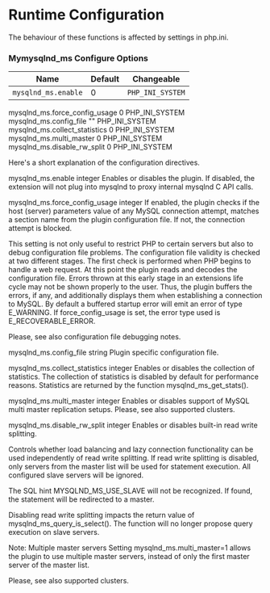 # Runtime Configuration
The behaviour of these functions is affected by settings in php.ini.

### Mymysqlnd_ms Configure Options

Name | Default | Changeable
--- | --- | --- |
`mysqlnd_ms.enable` | 0 | `PHP_INI_SYSTEM`
	
mysqlnd_ms.force_config_usage	0	PHP_INI_SYSTEM	
mysqlnd_ms.config_file	""	PHP_INI_SYSTEM	
mysqlnd_ms.collect_statistics	0	PHP_INI_SYSTEM	
mysqlnd_ms.multi_master	0	PHP_INI_SYSTEM	
mysqlnd_ms.disable_rw_split	0	PHP_INI_SYSTEM	

Here's a short explanation of the configuration directives.

mysqlnd_ms.enable integer
Enables or disables the plugin. If disabled, the extension will not plug into mysqlnd to proxy internal mysqlnd C API calls.

mysqlnd_ms.force_config_usage integer
If enabled, the plugin checks if the host (server) parameters value of any MySQL connection attempt, matches a section name from the plugin configuration file. If not, the connection attempt is blocked.

This setting is not only useful to restrict PHP to certain servers but also to debug configuration file problems. The configuration file validity is checked at two different stages. The first check is performed when PHP begins to handle a web request. At this point the plugin reads and decodes the configuration file. Errors thrown at this early stage in an extensions life cycle may not be shown properly to the user. Thus, the plugin buffers the errors, if any, and additionally displays them when establishing a connection to MySQL. By default a buffered startup error will emit an error of type E_WARNING. If force_config_usage is set, the error type used is E_RECOVERABLE_ERROR.

Please, see also configuration file debugging notes.

mysqlnd_ms.config_file string
Plugin specific configuration file.

mysqlnd_ms.collect_statistics integer
Enables or disables the collection of statistics. The collection of statistics is disabled by default for performance reasons. Statistics are returned by the function mysqlnd_ms_get_stats().

mysqlnd_ms.multi_master integer
Enables or disables support of MySQL multi master replication setups. Please, see also supported clusters.

mysqlnd_ms.disable_rw_split integer
Enables or disables built-in read write splitting.

Controls whether load balancing and lazy connection functionality can be used independently of read write splitting. If read write splitting is disabled, only servers from the master list will be used for statement execution. All configured slave servers will be ignored.

The SQL hint MYSQLND_MS_USE_SLAVE will not be recognized. If found, the statement will be redirected to a master.

Disabling read write splitting impacts the return value of mysqlnd_ms_query_is_select(). The function will no longer propose query execution on slave servers.

Note: Multiple master servers
Setting mysqlnd_ms.multi_master=1 allows the plugin to use multiple master servers, instead of only the first master server of the master list.

Please, see also supported clusters.
